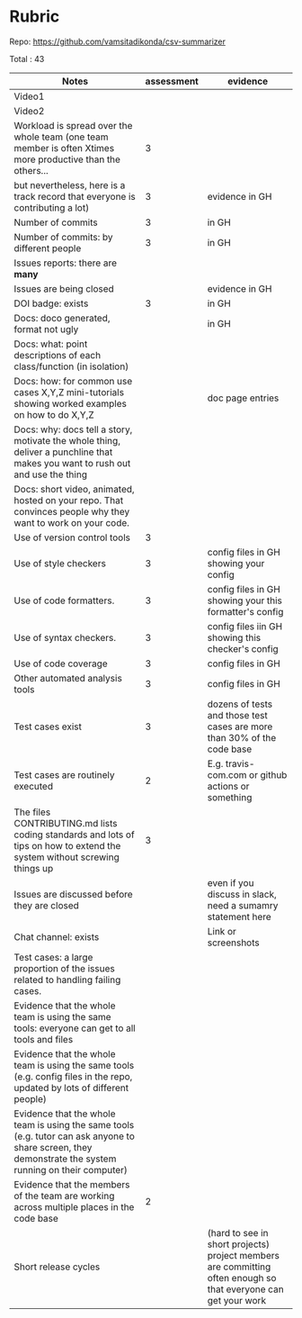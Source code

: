 # Rubric

Repo: https://github.com/vamsitadikonda/csv-summarizer

Total : 43


|Notes|assessment|evidence|
|-----|---------|----------|
|Video1| | |
|Video2| | |
|Workload is spread over the whole team (one team member is often Xtimes more productive than the others...| 3| |
but nevertheless, here is a track record that everyone is contributing a lot)| 3 |evidence in GH|
|Number of commits| 3 |in GH|
|Number of commits: by different people| 3 |in GH|
|Issues reports: there are **many**|
|Issues are being closed|  |evidence in GH|
|DOI badge: exists| 3 |in GH|
|Docs: doco generated, format not ugly |  |in GH|
|Docs: what: point descriptions of each class/function (in isolation) |  | 
|Docs: how: for common use cases X,Y,Z mini-tutorials showing worked examples on how to do X,Y,Z| |doc page entries|
|Docs: why: docs tell a story, motivate the whole thing, deliver a punchline that makes you want to rush out and use the thing| | |
|Docs: short video, animated, hosted on your repo. That convinces people why they want to work on your code.|  | |
|Use of version control tools| 3 |
|Use of style checkers | 3 |config files in GH showing your config|
|Use of code formatters. | 3 |config files in GH showing your this formatter's  config|
|Use of syntax checkers. | 3 |config files iin  GH showing this checker's config  |
|Use of code coverage | 3 | config files in GH|
|Other automated analysis tools| 3 |config files in GH|
|Test cases exist| 3 |dozens of tests and those test cases are more than 30% of the code base|
|Test cases are routinely executed| 2 |E.g. travis-com.com or github actions or something|
|The files CONTRIBUTING.md lists coding standards and lots of tips on how to extend the system without screwing things up| 3 | |
|Issues are discussed before they are closed| |even if you discuss in slack, need a sumamry statement here|
|Chat channel: exists| |Link or screenshots|
|Test cases: a large proportion of the issues related to handling failing cases.| ||
|Evidence that the whole team is using the same tools: everyone can get to all tools and files| | |
|Evidence that the whole team is using the same tools (e.g. config files in the repo, updated by lots of different people)| | |
|Evidence that the whole team is using the same tools (e.g. tutor can ask anyone to share screen, they demonstrate the system running on their computer)| | |
|Evidence that the members of the team are working across multiple places in the code base| 2 | |
|Short release cycles |  | (hard to see in short projects) project members are committing often enough so that everyone can get your work|
